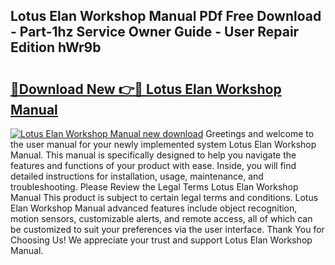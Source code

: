 ## Lotus Elan Workshop Manual PDf Free Download - Part-1hz Service Owner Guide - User Repair Edition hWr9b

# <h2><a href="http://cf10256.oget.top/?id=Lotus+Elan+Workshop+Manual">🔗Download New 👉🔴 Lotus Elan Workshop Manual</a></h2>

[![Lotus Elan Workshop Manual new download](https://i.imgur.com/5g1atiW.png)](http://cf10256.oget.top/?id=Lotus+Elan+Workshop+Manual)
Greetings and welcome to the user manual for your newly implemented system Lotus Elan Workshop Manual. This manual is specifically designed to help you navigate the features and functions of your product with ease. Inside, you will find detailed instructions for installation, usage, maintenance, and troubleshooting. Please Review the Legal Terms Lotus Elan Workshop Manual This product is subject to certain legal terms and conditions. Lotus Elan Workshop Manual advanced features include object recognition, motion sensors, customizable alerts, and remote access, all of which can be customized to suit your preferences via the user interface. Thank You for Choosing Us! We appreciate your trust and support Lotus Elan Workshop Manual.
